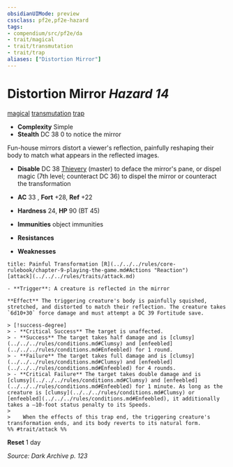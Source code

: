 ```yaml
---
obsidianUIMode: preview
cssclass: pf2e,pf2e-hazard
tags:
- compendium/src/pf2e/da
- trait/magical
- trait/transmutation
- trait/trap
aliases: ["Distortion Mirror"]
---
```

# Distortion Mirror *Hazard 14*  
[magical](../../../Rules/traits/magical.md)  [transmutation](../../../Rules/traits/transmutation.md)  [trap](../../../Rules/traits/trap.md)  

- **Complexity** Simple
- **Stealth** DC 38 0 to notice the mirror  

Fun-house mirrors distort a viewer's reflection, painfully reshaping their body to match what appears in the reflected images.

- **Disable** DC 38 [Thievery](../../skills.md#Thievery) (master) to deface the mirror's pane, or dispel magic (7th level; counteract DC 36) to dispel the mirror or counteract the transformation  

- **AC** 33 , **Fort** +28, **Ref** +22
- **Hardness** 24, **HP** 90 (BT 45)
- **Immunities** object immunities
- **Resistances** 
- **Weaknesses** 
     
```ad-embed-ability
title: Painful Transformation [R](../../../rules/core-rulebook/chapter-9-playing-the-game.md#Actions "Reaction")
[attack](../../../rules/traits/attack.md)  

- **Trigger**: A creature is reflected in the mirror

**Effect** The triggering creature's body is painfully squished, stretched, and distorted to match their reflection. The creature takes `6d10+30` force damage and must attempt a DC 39 Fortitude save.

> [!success-degree] 
> - **Critical Success** The target is unaffected.
> - **Success** The target takes half damage and is [clumsy](../../../rules/conditions.md#Clumsy) and [enfeebled](../../../rules/conditions.md#Enfeebled) for 1 round.
> - **Failure** The target takes full damage and is [clumsy](../../../rules/conditions.md#Clumsy) and [enfeebled](../../../rules/conditions.md#Enfeebled) for 4 rounds.
> - **Critical Failure** The target takes double damage and is [clumsy](../../../rules/conditions.md#Clumsy) and [enfeebled](../../../rules/conditions.md#Enfeebled) for 1 minute. As long as the creature is [clumsy](../../../rules/conditions.md#Clumsy) or [enfeebled](../../../rules/conditions.md#Enfeebled), it additionally takes a –10-foot status penalty to its Speeds.
>
>    When the effects of this trap end, the triggering creature's transformation ends, and its body reverts to its natural form.  
%% #trait/attack %%
```

**Reset** 1 day  

*Source: Dark Archive p. 123*
